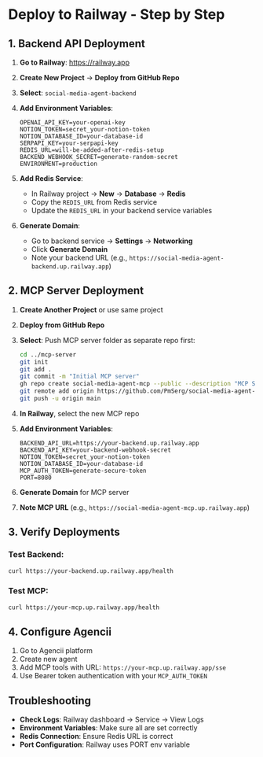 # Deploy to Railway - Step by Step

## 1. Backend API Deployment

1. **Go to Railway**: https://railway.app
2. **Create New Project** → **Deploy from GitHub Repo**
3. **Select**: `social-media-agent-backend`
4. **Add Environment Variables**:
   ```
   OPENAI_API_KEY=your-openai-key
   NOTION_TOKEN=secret_your-notion-token
   NOTION_DATABASE_ID=your-database-id
   SERPAPI_KEY=your-serpapi-key
   REDIS_URL=will-be-added-after-redis-setup
   BACKEND_WEBHOOK_SECRET=generate-random-secret
   ENVIRONMENT=production
   ```

5. **Add Redis Service**:
   - In Railway project → **New** → **Database** → **Redis**
   - Copy the `REDIS_URL` from Redis service
   - Update the `REDIS_URL` in your backend service variables

6. **Generate Domain**:
   - Go to backend service → **Settings** → **Networking**
   - Click **Generate Domain**
   - Note your backend URL (e.g., `https://social-media-agent-backend.up.railway.app`)

## 2. MCP Server Deployment

1. **Create Another Project** or use same project
2. **Deploy from GitHub Repo**
3. **Select**: Push MCP server folder as separate repo first:
   ```bash
   cd ../mcp-server
   git init
   git add .
   git commit -m "Initial MCP server"
   gh repo create social-media-agent-mcp --public --description "MCP Server for Agencii" --clone=false
   git remote add origin https://github.com/PmSerg/social-media-agent-mcp.git
   git push -u origin main
   ```

4. **In Railway**, select the new MCP repo
5. **Add Environment Variables**:
   ```
   BACKEND_API_URL=https://your-backend.up.railway.app
   BACKEND_API_KEY=your-backend-webhook-secret
   NOTION_TOKEN=secret_your-notion-token
   NOTION_DATABASE_ID=your-database-id
   MCP_AUTH_TOKEN=generate-secure-token
   PORT=8080
   ```

6. **Generate Domain** for MCP server
7. **Note MCP URL** (e.g., `https://social-media-agent-mcp.up.railway.app`)

## 3. Verify Deployments

### Test Backend:
```bash
curl https://your-backend.up.railway.app/health
```

### Test MCP:
```bash
curl https://your-mcp.up.railway.app/health
```

## 4. Configure Agencii

1. Go to Agencii platform
2. Create new agent
3. Add MCP tools with URL: `https://your-mcp.up.railway.app/sse`
4. Use Bearer token authentication with your `MCP_AUTH_TOKEN`

## Troubleshooting

- **Check Logs**: Railway dashboard → Service → View Logs
- **Environment Variables**: Make sure all are set correctly
- **Redis Connection**: Ensure Redis URL is correct
- **Port Configuration**: Railway uses PORT env variable